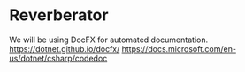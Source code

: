 # Reverberator

We will be using DocFX for automated documentation.
https://dotnet.github.io/docfx/
https://docs.microsoft.com/en-us/dotnet/csharp/codedoc
